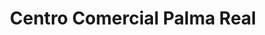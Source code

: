 ---
title: "Centro Comercial Palma Real"
url: /guatire/centro-comercial-palma-real/
shop: centro comercial
---